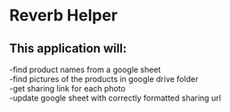 # Reverb Helper<br>
## This application will:<br>
-find product names from a google sheet<br>
-find pictures of the products in google drive folder<br>
-get sharing link for each photo<br>
-update google sheet with correctly formatted sharing url<br>
